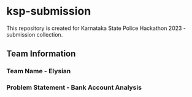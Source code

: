 # ksp-submission
This repository is created for Karnataka State Police Hackathon 2023 - submission collection. 
## Team Information
### Team Name - Elysian
### Problem Statement - Bank Account Analysis
